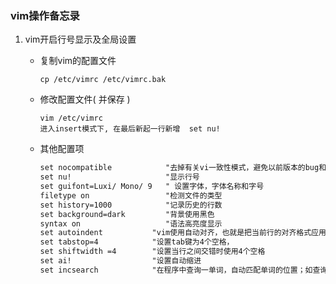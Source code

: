 ### vim操作备忘录

1. vim开启行号显示及全局设置

   * 复制vim的配置文件

     ```
     cp /etc/vimrc /etc/vimrc.bak
     ```

   * 修改配置文件( 并保存 )

     ```
     vim /etc/vimrc
     进入insert模式下, 在最后新起一行新增  set nu!
     ```

   * 其他配置项

     ```html
     set nocompatible            "去掉有关vi一致性模式，避免以前版本的bug和局限    
     set nu!                     "显示行号
     set guifont=Luxi/ Mono/ 9   " 设置字体，字体名称和字号
     filetype on                 "检测文件的类型
     set history=1000            "记录历史的行数
     set background=dark         "背景使用黑色
     syntax on                   "语法高亮度显示
     set autoindent           "vim使用自动对齐，也就是把当前行的对齐格式应用到下一行(自动缩进）
     set tabstop=4            "设置tab键为4个空格，
     set shiftwidth =4        "设置当行之间交错时使用4个空格     
     set ai!                  "设置自动缩进 
     set incsearch            "在程序中查询一单词，自动匹配单词的位置；如查询desk单词，当输到/d时，会自动找到第一个d开头的单词，当输入到/de时，会自动找到第一个以ds开头的单词，以此类推，进行查找；当找到要匹配的单词时，别忘记回车
     ```

     ​

